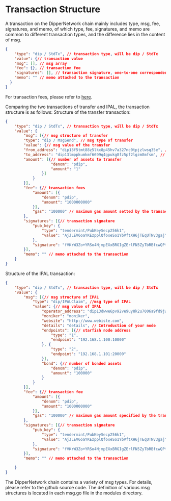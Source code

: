 # Transaction Structure
A transaction on the DipperNetwork chain mainly includes type, msg, fee, signatures, and memo, of which type, fee, signatures, and memo are common to different transaction types, and the difference lies in the content of msg.
```json
{
	"type": "dip / StdTx", // transaction type, will be dip / StdTx
	"value": {// transaction value
	"msg": [], // msg array
	"fee": {}, // transaction fee
	"signatures": [], // transaction signature, one-to-one correspondence with msg
	"memo": "" // memo attached to the transaction
  }
}
```

For transaction fees, please refer to [here](./Q&A.md#Transaction-fees).


Comparing the two transactions of transfer and IPAL, the transaction structure is as follows:
Structure of the transfer transaction:
```json
{
	"type": "dip / StdTx", // transaction type, will be dip / StdTx
	"value": {
		"msg": [{// msg structure of transfer
		"type": "dip / MsgSend", // msg type of transfer
		"value": {// msg value of the transfer
		"from_address": "dip13f5tmt88z5lkx8p45hv7a327nc0tpjzlwsq35e", // transferor's address
		"to_address": "dip13lmppkumkmf6699q4gpukg8fz5pf2lgzm8mfsm", // Transferee's address
		"amount": [{// number of assets to transfer
					"denom": "pdip",
					"amount": "1"
				}]
			}
		}],
		"fee": {// transaction fees
			"amount": [{
				"denom": "pdip",
				"amount": "1000000000"
			}],
			"gas": "100000" // maximum gas amount setted by the transaction
		},
		"signatures": [{// transaction signature
			"pub_key": {
				"type": "tendermint/PubKeySecp256k1",
				"value": "AjJLEV6oaYKEzpplQfoxeSo1YbVftXH6jTEqUTNv3gaj"
			},
			"signature": "fVKrW3Zo+YRSo4NjmpEXxBRGIgZErlFN5ZyTbRBfcwQPtu5t/NKqZaCcpkaDPS/V0SREmXU+Ce5i6bSYRR9ssA=="
		}],
		"memo": "" // memo attached to the transaction
	}
}
```

Structure of the IPAL transaction:
```json
{
	"type": "dip / StdTx", // transaction type, will be dip / StdTx
	"value": {
		"msg": [{// msg structure of IPAL
			"type": "dip/IPALClaim", //msg type of IPAL		
			"value": {// msg value of IPAL
				"operator_address": "dip13dwwe6pv92ve9uy8k2u7006a9fd9jwc6gzqx0e", // address
				"moniker": "moniker", 
				"website": "http://www.webiste.com",
				"details": "details", // Introduction of your node
				"endpoints": [{// starfish node address
					"type": "1",
					"endpoint": "192.168.1.100:10000"
				}, {
					"type": "2",
					"endpoint": "192.168.1.101:20000"
				}],
				"bond": {// number of bonded assets
					"denom": "pdip",
					"amount": "100000"
				}
			}
		}],
		"fee": {// transaction fee
			"amount": [{
				"denom": "pdip",
				"amount": "1000000000"
			}],
			"gas": "100000" // maximum gas amount specified by the transaction
		},
		"signatures": [{// transaction signature
			"pub_key": {
				"type": "tendermint/PubKeySecp256k1",
				"value": "AjJLEV6oaYKEzpplQfoxeSo1YbVftXH6jTEqUTNv3gaj"
			},
			"signature": "fVKrW3Zo+YRSo4NjmpEXxBRGIgZErlFN5ZyTbRBfcwQPtu5t/NKqZaCcpkaDPS/V0SREmXU+Ce5i6bSYRR9ssA=="
		}],
		"memo": "" // memo attached to the transaction

	}
}
```

The DipperNetwork chain contains a variety of msg types. For details, please refer to the github source code. The definition of various msg structures is located in each msg.go file in the modules directory.